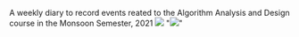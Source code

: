 A weekly diary to record events reated to the Algorithm Analysis and Design course in the Monsoon Semester, 2021
<img src="https://render.githubusercontent.com/render/math?math=e^{i \pi} = -1">
"<img src="https://render.githubusercontent.com/render/math?math=e^{i \pi} = -1">"

